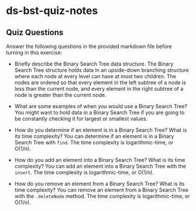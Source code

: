# ds-bst-quiz-notes

## Quiz Questions

Answer the following questions in the provided markdown file before turning in this exercise:

- Briefly describe the Binary Search Tree data structure.
  The Binary Search Tree structure holds data in an upside-down branching structure where each node at every level can have at most two children. The nodes are ordered so that every element in the left subtree of a node is less than the current node, and every element in the right subtree of a node is greater than the current node.

- What are some examples of when you would use a Binary Search Tree?
  You might want to hold data in a Binary Search Tree if you are going to be constantly checking it for largest or smallest values.

- How do you determine if an element is in a Binary Search Tree? What is its time complexity?
  You can determine if an element is in a Binary Search Tree with `find`. The time complexity is logarithmic-time, or O(1/n).

- How do you add an element into a Binary Search Tree? What is its time complexity?
  You can add an element into a Binary Search Tree with the `insert`. The time complexity is logarithmic-time, or O(1/n).

- How do you remove an element from a Binary Search Tree? What is its time complexity?
  You can remove an element from a Binary Search Tree with the `.deleteNode` method. The time complexity is logarithmic-time, or O(1/n).
